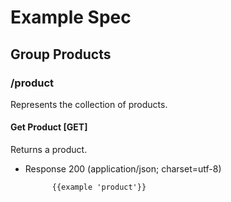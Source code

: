 # Example Spec

## Group Products

### /product

Represents the collection of products.

#### Get Product [GET]

Returns a product.

+ Response 200 (application/json; charset=utf-8)

            {{example 'product'}}
